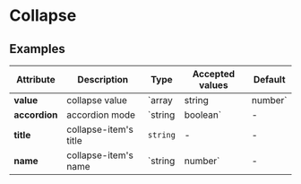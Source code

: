 # Collapse

## Examples

<ex-code name="ex-collapse-basic"/></ex-code>

<ex-code name="ex-collapse-multiple"/></ex-code>

<ex-footer edit-link="https://github.com/zeit-ui/vue/edit/master/docs/zh-cn/components/collapse.md">

| Attribute | Description | Type | Accepted values | Default
| --------- | ---------- | ---- |  -------------- | ------ |
| **value** | collapse value | `array | string | number` | - | - |
| **accordion** | accordion mode | `string | boolean` | - | `false` |
| **title** | collapse-item's title | `string` | - | - |
| **name** | collapse-item's name | `string | number` | - | - |

</ex-footer>
